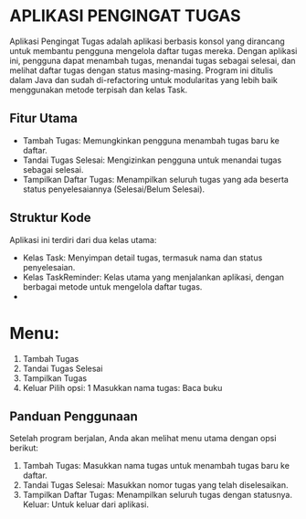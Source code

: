 # APLIKASI PENGINGAT TUGAS
Aplikasi Pengingat Tugas adalah aplikasi berbasis konsol yang dirancang untuk membantu pengguna mengelola daftar tugas mereka. Dengan aplikasi ini, pengguna dapat menambah tugas, menandai tugas sebagai selesai, dan melihat daftar tugas dengan status masing-masing. Program ini ditulis dalam Java dan sudah di-refactoring untuk modularitas yang lebih baik menggunakan metode terpisah dan kelas Task.

## Fitur Utama
- Tambah Tugas: Memungkinkan pengguna menambah tugas baru ke daftar.
- Tandai Tugas Selesai: Mengizinkan pengguna untuk menandai tugas sebagai selesai.
- Tampilkan Daftar Tugas: Menampilkan seluruh tugas yang ada beserta status penyelesaiannya (Selesai/Belum Selesai).

## Struktur Kode
Aplikasi ini terdiri dari dua kelas utama:

- Kelas Task: Menyimpan detail tugas, termasuk nama dan status penyelesaian.
- Kelas TaskReminder: Kelas utama yang menjalankan aplikasi, dengan berbagai metode untuk mengelola daftar tugas.
- 
# Menu:
1. Tambah Tugas
2. Tandai Tugas Selesai
3. Tampilkan Tugas
4. Keluar
   Pilih opsi: 1
   Masukkan nama tugas: Baca buku


## Panduan Penggunaan
Setelah program berjalan, Anda akan melihat menu utama dengan opsi berikut:

1. Tambah Tugas: Masukkan nama tugas untuk menambah tugas baru ke daftar.
2. Tandai Tugas Selesai: Masukkan nomor tugas yang telah diselesaikan.
3. Tampilkan Daftar Tugas: Menampilkan seluruh tugas dengan statusnya.
Keluar: Untuk keluar dari aplikasi.